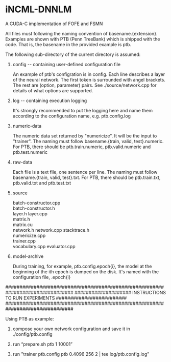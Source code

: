 # iNCML-DNNLM
A CUDA-C implementation of FOFE and FSMN


All files must following the naming convention of basename.{extension}. 
Examples are shown with PTB (Penn TreeBank) which is shipped with the code.
That is, the basename in the provided example is ptb.

The following sub-directory of the current directory is assumed:


1. config -- containing user-defined configuration file 
	
	An example of ptb's configration is in config. Each line describes a
	layer of the neural network. The first token is surrounded with angel 
	brackets. The rest are (option, parameter) pairs. See 
	./source/network.cpp for details of what options are supported.

2. log -- containing execution logging

	It's strongly recommended to put the logging here and name them according
	to the configuration name, e.g. ptb.config.log

3. numeric-data

  	The numeric data set returned by "numericize". It will be the input
  	to "trainer". The naming must follow
        basename.{train, valid, test}.numeric. For PTB, there should be 
        ptb.train.numeric, ptb.valid.numeric and ptb.test.numeric

4. raw-data

   	Each file is a text file, one sentence per line. The naming must follow
        basename.{train, valid, test}.txt. For PTB, there should be 
        ptb.train.txt, ptb.valid.txt and ptb.test.txt

5. source

	batch-constructor.cpp  
	batch-constructor.h    
	layer.h 
	layer.cpp   
	matrix.h   
	matrix.cu      
	network.h 
	network.cpp
	stacktrace.h  
	numericize.cpp  
	trainer.cpp           
	vocabulary.cpp 
	evaluator.cpp  

6. model-archive

	During training, for example, ptb.config.epoch{i}, the model at the 
	beginning of the ith epoch is dumped on the disk. It's named with the 
	configuration file, <config>.epoch{i}


################################################################################
####################  INSTRUCTIONS TO RUN EXPERIMENTS  #########################
################################################################################

Using PTB as example:

1. compose your own network configuration and save it in ./config/ptb.config

2. run “prepare.sh ptb 1 10001”

3. run "trainer ptb.config ptb 0.4096 256 2 | tee log/ptb.config.log”


